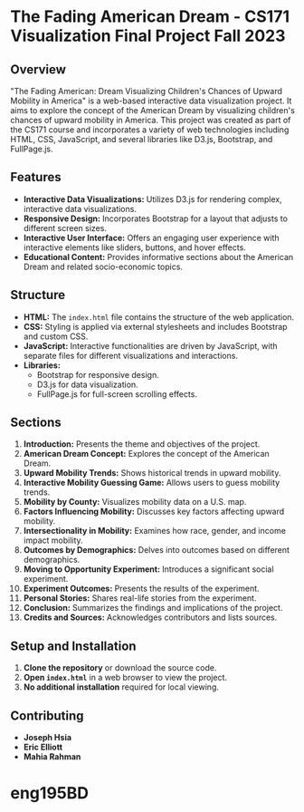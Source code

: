 # The Fading American Dream - CS171 Visualization Final Project Fall 2023

## Overview
"The Fading American: Dream Visualizing Children's Chances of Upward Mobility in America" is a web-based interactive data visualization project. 
It aims to explore the concept of the American Dream by visualizing children's chances of upward mobility in America. 
This project was created as part of the CS171 course and incorporates a variety of web technologies including HTML, CSS, JavaScript, and several libraries like D3.js, Bootstrap, and FullPage.js.

## Features
- **Interactive Data Visualizations:** Utilizes D3.js for rendering complex, interactive data visualizations.
- **Responsive Design:** Incorporates Bootstrap for a layout that adjusts to different screen sizes.
- **Interactive User Interface:** Offers an engaging user experience with interactive elements like sliders, buttons, and hover effects.
- **Educational Content:** Provides informative sections about the American Dream and related socio-economic topics.

## Structure
- **HTML:** The `index.html` file contains the structure of the web application.
- **CSS:** Styling is applied via external stylesheets and includes Bootstrap and custom CSS.
- **JavaScript:** Interactive functionalities are driven by JavaScript, with separate files for different visualizations and interactions.
- **Libraries:**
  - Bootstrap for responsive design.
  - D3.js for data visualization.
  - FullPage.js for full-screen scrolling effects.

## Sections
1. **Introduction:** Presents the theme and objectives of the project.
2. **American Dream Concept:** Explores the concept of the American Dream.
3. **Upward Mobility Trends:** Shows historical trends in upward mobility.
4. **Interactive Mobility Guessing Game:** Allows users to guess mobility trends.
5. **Mobility by County:** Visualizes mobility data on a U.S. map.
6. **Factors Influencing Mobility:** Discusses key factors affecting upward mobility.
7. **Intersectionality in Mobility:** Examines how race, gender, and income impact mobility.
8. **Outcomes by Demographics:** Delves into outcomes based on different demographics.
9. **Moving to Opportunity Experiment:** Introduces a significant social experiment.
10. **Experiment Outcomes:** Presents the results of the experiment.
11. **Personal Stories:** Shares real-life stories from the experiment.
12. **Conclusion:** Summarizes the findings and implications of the project.
13. **Credits and Sources:** Acknowledges contributors and lists sources.

## Setup and Installation
1. **Clone the repository** or download the source code.
2. **Open `index.html`** in a web browser to view the project.
3. **No additional installation** required for local viewing.

## Contributing
- **Joseph Hsia**
- **Eric Elliott** 
- **Mahia Rahman** 
# eng195BD
